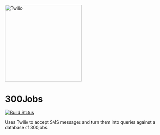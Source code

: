 <a href="https://www.twilio.com">
  <img src="https://static0.twilio.com/marketing/bundles/marketing/img/logos/wordmark-red.svg" alt="Twilio" width="250" />
</a>

# 300Jobs

[![Build Status](https://travis-ci.org/fmitchell/300jobs.svg?branch=master)](https://travis-ci.org/fmitchell/300jobs)

Uses Twilio to accept SMS messages and turn them into queries against a database of 300jobs.